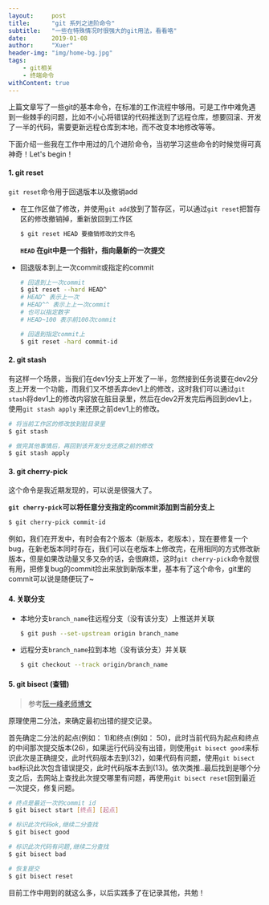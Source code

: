 ```yaml
---
layout:     post
title:      "git 系列之进阶命令"
subtitle:   "一些在特殊情况时很强大的git用法，看看咯"
date:       2019-01-08
author:     "Xuer"
header-img: "img/home-bg.jpg"
tags:
    - git相关
    - 终端命令
withContent: true
---
```


上篇文章写了一些git的基本命令，在标准的工作流程中够用。可是工作中难免遇到一些棘手的问题，比如不小心将错误的代码推送到了远程仓库，想要回滚、开发了一半的代码，需要更新远程仓库到本地，而不改变本地修改等等。

下面介绍一些我在工作中用过的几个进阶命令，当初学习这些命令的时候觉得可真神奇！Let's begin！

#### 1. git reset

`git reset`命令用于回退版本以及撤销add

* 在工作区做了修改，并使用`git add`放到了暂存区，可以通过`git reset`把暂存区的修改撤销掉，重新放回到工作区

    ```sh
    $ git reset HEAD 要撤销修改的文件名
    ```
    
    **`HEAD` 在git中是一个指针，指向最新的一次提交**
    
* 回退版本到上一次commit或指定的commit

    ```sh
    # 回退到上一次commit
    $ git reset --hard HEAD^
    # HEAD^ 表示上一次
    # HEAD^^ 表示上上一次commit
    # 也可以指定数字 
    # HEAD~100 表示前100次commit 
    
    # 回退到指定commit上
    $ git reset -hard commit-id
    ```
    
#### 2. git stash

有这样一个场景，当我们在dev1分支上开发了一半，忽然接到任务说要在dev2分支上开发一个功能，而我们又不想丢弃dev1上的修改，这时我们可以通过`git stash`将dev1上的修改内容放在脏目录里，然后在dev2开发完后再回到dev1上，使用`git stash apply` 来还原之前dev1上的修改。

```sh
# 将当前工作区的修改放到脏目录里
$ git stash

# 做完其他事情后，再回到该开发分支还原之前的修改
$ git stash apply
```

#### 3. git cherry-pick

这个命令是我近期发现的，可以说是很强大了。

**`git cherry-pick`可以将任意分支指定的commit添加到当前分支上**

```sh
$ git cherry-pick commit-id
```

例如，我们在开发中，有时会有2个版本（新版本，老版本），现在要修复一个bug，在新老版本同时存在，我们可以在老版本上修改完，在用相同的方式修改新版本，但是如果改动量又多又杂的话，会很麻烦，这时`git cherry-pick`命令就很有用，把修复bug的commit捡出来放到新版本里，基本有了这个命令，git里的commit可以说是随便玩了~

#### 4. 关联分支

* 本地分支`branch_name`往远程分支（没有该分支）上推送并关联

    ```sh
    $ git push --set-upstream origin branch_name
    ```

* 远程分支`branch_name`拉到本地（没有该分支）并关联

    ```sh
    $ git checkout --track origin/branch_name
    ```
    
#### 5. git bisect (查错)

> 参考[阮一峰老师博文](http://www.ruanyifeng.com/blog/2018/12/git-bisect.html)

原理使用二分法，来确定最初出错的提交记录。

首先确定二分法的起点(例如： 1)和终点(例如： 50)，此时当前代码为起点和终点的中间那次提交版本(26)，如果运行代码没有出错，则使用`git bisect good`来标识此次是正确提交，此时代码版本去到(32)，如果代码有问题，使用`git bisect bad`标识此次包含错误提交，此时代码版本去到(13)。依次类推..最后找到是哪个分支之后，去网站上查找此次提交哪里有问题，再使用`git bisect reset`回到最近一次提交，修复问题。

```sh
# 终点是最近一次的commit id
$ git bisect start [终点] [起点]

# 标识此次代码ok,继续二分查找
$ git bisect good

# 标识此次代码有问题,继续二分查找
$ git bisect bad

# 恢复提交
$ git bisect reset
```




目前工作中用到的就这么多，以后实践多了在记录其他，共勉！

